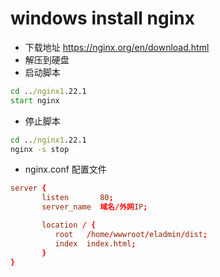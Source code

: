 # windows install nginx
* 下载地址 https://nginx.org/en/download.html 
* 解压到硬盘
* 启动脚本

```cmd
cd ../nginx1.22.1
start nginx
```
 * 停止脚本

```cmd
cd ../nginx1.22.1
nginx -s stop
```

 * nginx.conf 配置文件

```conf
server {
	   listen       80;
	   server_name  域名/外网IP;

	   location / {
	      root   /home/wwwroot/eladmin/dist;
	      index  index.html;
	   }
}

```